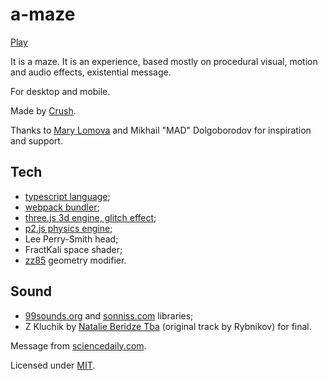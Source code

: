 a-maze
=========

<a href="https://htdt.github.io/amaze/">Play</a>

It is a maze. It is an experience, based mostly on procedural visual, motion and audio effects, existential message.

For desktop and mobile.

Made by <a href="https://twitter.com/_htdt">Crush</a>.

Thanks to <a href="http://lophoto.ru/">Mary Lomova</a> and Mikhail "MAD" Dolgoborodov for inspiration and support.

## Tech
- <a href="https://github.com/Microsoft/TypeScript">typescript language</a>;
- <a href="https://github.com/webpack/webpack">webpack bundler</a>;
- <a href="https://github.com/mrdoob/three.js">three.js 3d engine, glitch effect</a>;
- <a href="https://github.com/schteppe/p2.js">p2.js physics engine</a>;
- Lee Perry-Smith head;
- FractKali space shader;
- <a href="http://twitter.com/blurspline">zz85</a> geometry modifier.

## Sound
- <a href="http://99sounds.org/">99sounds.org</a> and <a href="http://www.sonniss.com/">sonniss.com</a> libraries;
- Z Kluchik by <a href="http://natalieberidze.net/">Natalie Beridze Tba</a> (original track by Rybnikov) for final.

Message from <a href="https://www.sciencedaily.com/releases/2015/05/150527103110.htm">sciencedaily.com</a>.

Licensed under <a href="http://www.opensource.org/licenses/mit-license.php">MIT</a>.
